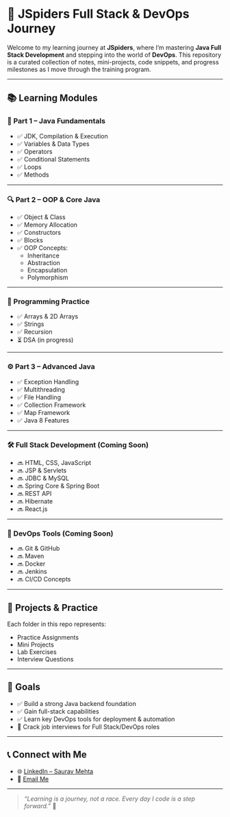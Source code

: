 # 🚀 JSpiders Full Stack & DevOps Journey

Welcome to my learning journey at **JSpiders**, where I’m mastering **Java Full Stack Development** and stepping into the world of **DevOps**. This repository is a curated collection of notes, mini-projects, code snippets, and progress milestones as I move through the training program.

---

## 📚 Learning Modules

### 🧩 Part 1 – Java Fundamentals
- ✅ JDK, Compilation & Execution
- ✅ Variables & Data Types
- ✅ Operators
- ✅ Conditional Statements
- ✅ Loops
- ✅ Methods

---

### 🔍 Part 2 – OOP & Core Java
- ✅ Object & Class  
- ✅ Memory Allocation  
- ✅ Constructors  
- ✅ Blocks  
- ✅ OOP Concepts:  
  - Inheritance  
  - Abstraction  
  - Encapsulation  
  - Polymorphism

---

### 🧠 Programming Practice
- ✅ Arrays & 2D Arrays  
- ✅ Strings  
- ✅ Recursion  
- ⏳ DSA (in progress)

---

### ⚙️ Part 3 – Advanced Java
- ✅ Exception Handling  
- ✅ Multithreading  
- ✅ File Handling  
- ✅ Collection Framework  
- ✅ Map Framework  
- ✅ Java 8 Features

---

### 🛠️ Full Stack Development (Coming Soon)
- 🔜 HTML, CSS, JavaScript  
- 🔜 JSP & Servlets  
- 🔜 JDBC & MySQL  
- 🔜 Spring Core & Spring Boot  
- 🔜 REST API  
- 🔜 Hibernate  
- 🔜 React.js

---

### 🚧 DevOps Tools (Coming Soon)
- 🔜 Git & GitHub  
- 🔜 Maven  
- 🔜 Docker  
- 🔜 Jenkins  
- 🔜 CI/CD Concepts

---

## 📌 Projects & Practice
Each folder in this repo represents:
- Practice Assignments  
- Mini Projects  
- Lab Exercises  
- Interview Questions

---

## 🎯 Goals
- ✅ Build a strong Java backend foundation  
- ✅ Gain full-stack capabilities  
- ✅ Learn key DevOps tools for deployment & automation  
- 🚀 Crack job interviews for Full Stack/DevOps roles

---

## 📞 Connect with Me
- 🌐 [LinkedIn – Saurav Mehta](http://www.linkedin.com/in/saurav-mehta-ldin)
- 📧 [Email Me](mailto:sauravmehta786@gmail.com)

---

> *“Learning is a journey, not a race. Every day I code is a step forward.”* 🌱
